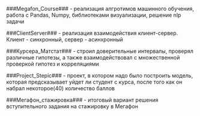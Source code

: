 ###Megafon_Course### - реализация алгротимов машинного обучения, работа с Pandas, Numpy, библиотеками визуализации, решение nlp задачи

###ClientServer### - реализация взаимодействия клиент-сервер. Клиент - синхронный, сервер - асинхронный

###Курсера_Матстат### - строил доверительные интервалы, проверял различные гипотезы, а также взаимодействовал с  множественной проверкой гипотез и корреляциями

###Project_Stepic### - проект, в котором надо было построить модель, которая предсказывает уйдет ли студент с курса, после того как он набрал некоторое(40) количество баллов

###Мегафон_стажировка### - итоговый вариант решения вступительного задания на стажировку в Мегафон

